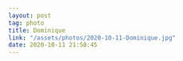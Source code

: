 ```yaml
---
layout: post
tag: photo
title: Dominique
link: "/assets/photos/2020-10-11-Dominique.jpg"
date: 2020-10-11 21:58:45
---
```

